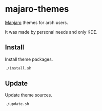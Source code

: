 # majaro-themes
[Manjaro](https://manjaro.org/) themes for arch users.

It was made by personal needs and only KDE.

## Install

Install theme packages.
```sh
./install.sh
```

## Update

Update theme sources.

```sh
./update.sh
```
